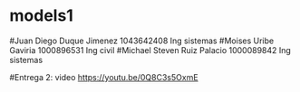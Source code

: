 # models1
#Juan Diego Duque Jimenez 1043642408 Ing sistemas
#Moises Uribe Gaviria 1000896531 Ing civil
#Michael Steven Ruiz Palacio 1000089842 Ing sistemas

#Entrega 2: video
https://youtu.be/0Q8C3s5OxmE
